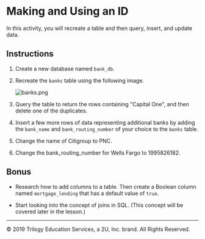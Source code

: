 # Making and Using an ID

In this activity, you will recreate a table and then query, insert, and update data.

## Instructions

1. Create a new database named `bank_db`.

2. Recreate the `banks` table using the following image.

    ![banks.png](Images/banks.png)

3. Query the table to return the rows containing "Capital One", and then delete one of the duplicates.

4. Insert a few more rows of data representing additional banks by adding the `bank_name` and `bank_routing_number` of your choice to the `banks` table.

5. Change the name of Citigroup to PNC.

6. Change the bank_routing_number for Wells Fargo to 1995826182.

## Bonus

* Research how to add columns to a table. Then create a Boolean column named `mortgage_lending` that has a default value of `true`.

* Start looking into the concept of joins in SQL. (This concept will be covered later in the lesson.)

---

© 2019 Trilogy Education Services, a 2U, Inc. brand. All Rights Reserved.
